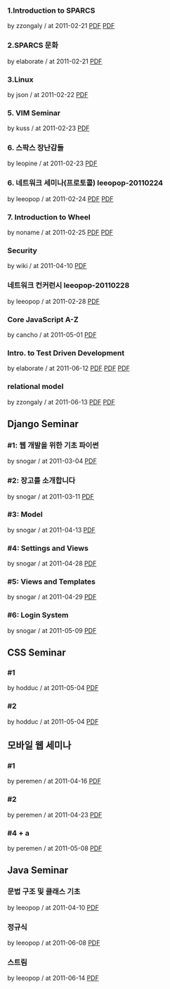 ### 1.Introduction to SPARCS

by zzongaly / at 2011-02-21
[PDF](https://s3.ap-northeast-2.amazonaws.com/sparcs.home/seminars/zzongaly-20110221-1.pdf)
[PDF](https://s3.ap-northeast-2.amazonaws.com/sparcs.home/seminars/zzongaly-20110221-2.pptx)

### 2.SPARCS 문화

by elaborate / at 2011-02-21
[PDF](https://s3.ap-northeast-2.amazonaws.com/sparcs.home/seminars/elaborate-20110225-1.pptx)

### 3.Linux

by json / at 2011-02-22
[PDF](https://s3.ap-northeast-2.amazonaws.com/sparcs.home/seminars/json-20110223-1.pptx)

### 5. VIM Seminar

by kuss / at 2011-02-23
[PDF](https://s3.ap-northeast-2.amazonaws.com/sparcs.home/seminars/kuss-20110223-1.pptx)

### 6. 스팍스 장난감들

by leopine / at 2011-02-23
[PDF](https://s3.ap-northeast-2.amazonaws.com/sparcs.home/seminars/leopine-20110223-1.pptx)

### 6. 네트워크 세미나(프로토콜) leeopop-20110224

by leeopop / at 2011-02-24
[PDF](https://s3.ap-northeast-2.amazonaws.com/sparcs.home/seminars/leeopop-20110224-1.pptx)
[PDF](https://s3.ap-northeast-2.amazonaws.com/sparcs.home/seminars/leeopop-20110224-2.pdf)

### 7. Introduction to Wheel

by noname / at 2011-02-25
[PDF](https://s3.ap-northeast-2.amazonaws.com/sparcs.home/seminars/noname-20110226-1.pptx)
[PDF](https://s3.ap-northeast-2.amazonaws.com/sparcs.home/seminars/noname-20110226-2.pdf)

### Security

by wiki / at 2011-04-10
[PDF](https://s3.ap-northeast-2.amazonaws.com/sparcs.home/seminars/wiki-20110512-1.pptx)

### 네트워크 컨커런시 leeopop-20110228

by leeopop / at 2011-02-28
[PDF](https://s3.ap-northeast-2.amazonaws.com/sparcs.home/seminars/leeopop-20110711-1.pdf)

### Core JavaScript A-Z

by cancho / at 2011-05-01
[PDF](http://cheol.net/a/jstutor/index.html)

### Intro. to Test Driven Development

by elaborate / at 2011-06-12
[PDF](https://s3.ap-northeast-2.amazonaws.com/sparcs.home/seminars/elaborate-20110612_1-1.pptx)
[PDF](https://s3.ap-northeast-2.amazonaws.com/sparcs.home/seminars/elaborate-20110612_1-1_BowlingGame-Java.zip)
[PDF](https://s3.ap-northeast-2.amazonaws.com/sparcs.home/seminars/elaborate-20110612_1-1_gpa-django.tar)

### relational model

by zzongaly / at 2011-06-13
[PDF](https://s3.ap-northeast-2.amazonaws.com/sparcs.home/seminars/zzongaly-20110613.pptx)
[PDF](https://s3.ap-northeast-2.amazonaws.com/sparcs.home/seminars/zzongaly-20110613.pdf)

## Django Seminar

### \#1: 웹 개발을 위한 기초 파이썬

by snogar / at 2011-03-04
[PDF](https://s3.ap-northeast-2.amazonaws.com/sparcs.home/seminars/snogar-20110304-1.pptx)

### \#2: 장고를 소개합니다

by snogar / at 2011-03-11
[PDF](https://s3.ap-northeast-2.amazonaws.com/sparcs.home/seminars/snogar-20110311-1.pptx)

### \#3: Model

by snogar / at 2011-04-13
[PDF](https://s3.ap-northeast-2.amazonaws.com/sparcs.home/seminars/snogar-20110413-1.pptx)

### \#4: Settings and Views

by snogar / at 2011-04-28
[PDF](https://s3.ap-northeast-2.amazonaws.com/sparcs.home/seminars/snogar-20110428-1.pptx)

### \#5: Views and Templates

by snogar / at 2011-04-29
[PDF](https://s3.ap-northeast-2.amazonaws.com/sparcs.home/seminars/snogar-20110429-1.pptx)

### \#6: Login System

by snogar / at 2011-05-09
[PDF](https://s3.ap-northeast-2.amazonaws.com/sparcs.home/seminars/snogar-20110509-1.pptx)

## CSS Seminar

### \#1

by hodduc / at 2011-05-04
[PDF](https://s3.ap-northeast-2.amazonaws.com/sparcs.home/seminars/hodduc-20110504-1.pptx)

### \#2

by hodduc / at 2011-05-04
[PDF](https://s3.ap-northeast-2.amazonaws.com/sparcs.home/seminars/hodduc-20110504_1-1.pptx)

## 모바일 웹 세미나

### \#1

by peremen / at 2011-04-16
[PDF](https://s3.ap-northeast-2.amazonaws.com/sparcs.home/seminars/peremen-20110425-1.pptx)

### \#2

by peremen / at 2011-04-23
[PDF](https://s3.ap-northeast-2.amazonaws.com/sparcs.home/seminars/peremen-20110425_1-1.pptx)

### \#4 + a

by peremen / at 2011-05-08
[PDF](https://s3.ap-northeast-2.amazonaws.com/sparcs.home/seminars/peremen-20110508-1.pptx)

## Java Seminar

### 문법 구조 및 클래스 기초

by leeopop / at 2011-04-10
[PDF](https://s3.ap-northeast-2.amazonaws.com/sparcs.home/seminars/leeopop-20110410-1.pdf)

### 정규식

by leeopop / at 2011-06-08
[PDF](https://s3.ap-northeast-2.amazonaws.com/sparcs.home/seminars/leeopop-20110608-1.pdf)

### 스트림

by leeopop / at 2011-06-14
[PDF](https://s3.ap-northeast-2.amazonaws.com/sparcs.home/seminars/leeopop-20110614-1.pdf)
